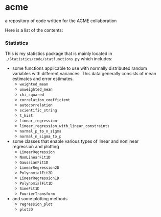 # acme
a repository of code written for the ACME collaboration

Here is a list of the contents:

### Statistics

This is my statistics package that is mainly located in `./Statistics/code/statfunctions.py` which includes:
- some functions applicable to use with normally distributed random variables with different variances. This data generally consists of mean estimates and error estimates.
  - `weighted_mean`
  - `unweighted_mean`
  - `chi_squared`
  - `correlation_coefficient`
  - `autocorrelation`
  - `scientific_string`
  - `t_hist`
  - `linear_regression`
  - `linear_regression_with_linear_constraints`
  - `normal_p_to_n_sigma`
  - `normal_n_sigma_to_p`
- some classes that enable various types of linear and nonlinear regression and plotting
  - `LinearRegression`
  - `NonLinearFit1D`
  - `GaussianFit1D`
  - `LinearRegression2D`
  - `PolynomialFit2D`
  - `LinearRegression1D`
  - `PolynomialFit1D`
  - `SineFit1D`
  - `FourierTransform`
- and some plotting methods
  - `regression_plot`
  - `plot3D`

